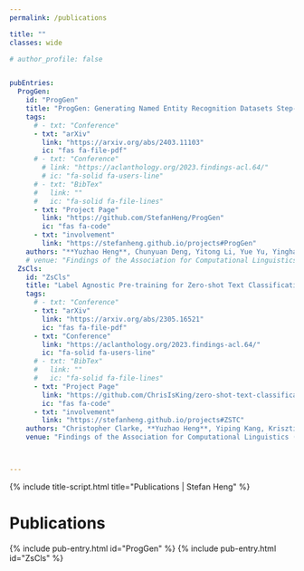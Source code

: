 ```yaml
---
permalink: /publications

title: ""
classes: wide

# author_profile: false


pubEntries:
  ProgGen:
    id: "ProgGen"
    title: "ProgGen: Generating Named Entity Recognition Datasets Step-by-step with Self-Reflexive Large Language Models"
    tags:
      # - txt: "Conference"
      - txt: "arXiv"
        link: "https://arxiv.org/abs/2403.11103"
        ic: "fas fa-file-pdf"
      # - txt: "Conference"
        # link: "https://aclanthology.org/2023.findings-acl.64/"
        # ic: "fa-solid fa-users-line"
      # - txt: "BibTex"
      #   link: ""
      #   ic: "fa-solid fa-file-lines"
      - txt: "Project Page"
        link: "https://github.com/StefanHeng/ProgGen"
        ic: "fas fa-code"
      - txt: "involvement"
        link: "https://stefanheng.github.io/projects#ProgGen"
    authors: "**Yuzhao Heng**, Chunyuan Deng, Yitong Li, Yue Yu, Yinghao Li, Rongzhi Zhang and Chao Zhang"
    # venue: "Findings of the Association for Computational Linguistics (ACL), 2023"
  ZsCls:
    id: "ZsCls"
    title: "Label Agnostic Pre-training for Zero-shot Text Classification"
    tags:
      # - txt: "Conference"
      - txt: "arXiv"
        link: "https://arxiv.org/abs/2305.16521"
        ic: "fas fa-file-pdf"
      - txt: "Conference"
        link: "https://aclanthology.org/2023.findings-acl.64/"
        ic: "fa-solid fa-users-line"
      # - txt: "BibTex"
      #   link: ""
      #   ic: "fa-solid fa-file-lines"
      - txt: "Project Page"
        link: "https://github.com/ChrisIsKing/zero-shot-text-classification"
        ic: "fas fa-code"
      - txt: "involvement"
        link: "https://stefanheng.github.io/projects#ZSTC"
    authors: "Christopher Clarke, **Yuzhao Heng**, Yiping Kang, Krisztian Flautner, Lingjia Tang and Jason Mars"
    venue: "Findings of the Association for Computational Linguistics (ACL), 2023"



---
```

{% include title-script.html title="Publications | Stefan Heng" %}


# Publications

{% include pub-entry.html id="ProgGen" %}
{% include pub-entry.html id="ZsCls" %}

<br>




